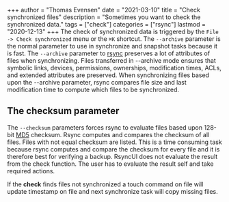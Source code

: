 +++
author = "Thomas Evensen"
date = "2021-03-10"
title =  "Check synchronized files"
description = "Sometimes you want to check the synchronized data."
tags = ["check"]
categories = ["rsync"]
lastmod = "2020-12-13"
+++
The check of synchronized data is triggered by the `File -> Check synchronized` menu or the `⌘K` shortcut. The `--archive` parameter is the normal parameter to use in synchronize and snapshot tasks because it is fast. The `--archive` parameter to [rsync](https://en.wikipedia.org/wiki/Rsync) preserves a lot of attributes of files when synchronizing. Files transferred in --archive mode ensures that symbolic links, devices, permissions, ownerships, modification times, ACLs, and extended attributes are preserved. When synchronizing files based upon the --archive parameter, rsync compares file size and last modification time to compute which files to be synchronized.

## The checksum parameter

The `--checksum` parameters forces rsync to evaluate files based upon 128-bit [MD5](https://en.wikipedia.org/wiki/MD5) checksum. Rsync computes and compares the checksum of all files. Files with not equal checksum are listed. This is a time consuming task because rsync computes and compare the checksum for every file and it is therefore best for verifying a backup. RsyncUI does not evaluate the result from the check function. The user has to evaluate the result self and take required actions.

If the **check** finds files not synchronized a touch command on file will update timestamp on file and next synchronize task will copy missing files.
